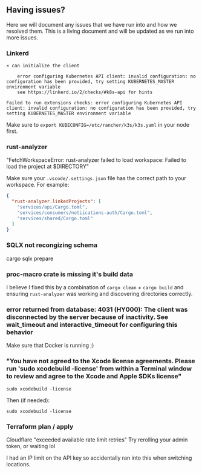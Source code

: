 ## Having issues?

Here we will document any issues that we have run into and how we resolved them. This is a living document and will be updated as we run into more issues.

### Linkerd

```console
× can initialize the client

    error configuring Kubernetes API client: invalid configuration: no configuration has been provided, try setting KUBERNETES_MASTER environment variable
    see https://linkerd.io/2/checks/#k8s-api for hints

Failed to run extensions checks: error configuring Kubernetes API client: invalid configuration: no configuration has been provided, try setting KUBERNETES_MASTER environment variable
```

Make sure to `export KUBECONFIG=/etc/rancher/k3s/k3s.yaml` in your node first.

### rust-analyzer

"FetchWorkspaceError: rust-analyzer failed to load workspace: Failed to load the project at $DIRECTORY"

Make sure your `.vscode/.settings.json` file has the correct path to your workspace. For example:

```json
{
  "rust-analyzer.linkedProjects": [
    "services/api/Cargo.toml",
    "services/consumers/notiications-auth/Cargo.toml",
    "services/shared/Cargo.toml"
  ]
}
```

### SQLX not recongizing schema

cargo sqlx prepare

### proc-macro crate is missing it's build data

I believe I fixed this by a combination of `cargo clean` + `cargo build` and ensuring `rust-analyzer` was working and discovering directories correctly.

### error returned from database: 4031 (HY000): The client was disconnected by the server because of inactivity. See wait_timeout and interactive_timeout for configuring this behavior

Make sure that Docker is running ;)

### "You have not agreed to the Xcode license agreements. Please run 'sudo xcodebuild -license' from within a Terminal window to review and agree to the Xcode and Apple SDKs license"

```
sudo xcodebuild -license
```

Then (if needed):

```
sudo xcodebuild -license
```


### Terraform plan / apply
Cloudflare "exceeded available rate limit retries"
Try rerolling your admin token, or waiting lol 

I had an IP limit on the API key so accidentally ran into this when switching locations.
